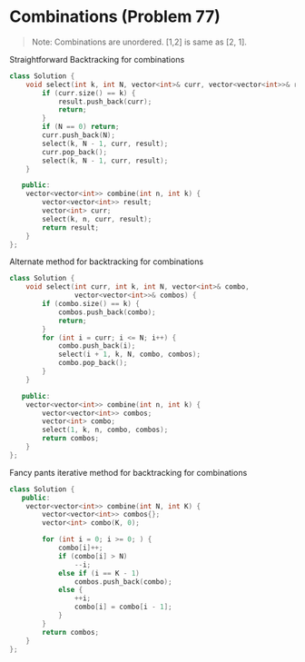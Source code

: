 # Combinations (Problem 77)

> Note: Combinations are unordered. [1,2] is same as [2, 1].

Straightforward Backtracking for combinations

```cpp
class Solution {
    void select(int k, int N, vector<int>& curr, vector<vector<int>>& result) {
        if (curr.size() == k) {
            result.push_back(curr);
            return;
        }
        if (N == 0) return;
        curr.push_back(N);
        select(k, N - 1, curr, result);
        curr.pop_back();
        select(k, N - 1, curr, result);
    }

   public:
    vector<vector<int>> combine(int n, int k) {
        vector<vector<int>> result;
        vector<int> curr;
        select(k, n, curr, result);
        return result;
    }
};
```

Alternate method for backtracking for combinations

```cpp
class Solution {
    void select(int curr, int k, int N, vector<int>& combo,
                vector<vector<int>>& combos) {
        if (combo.size() == k) {
            combos.push_back(combo);
            return;
        }
        for (int i = curr; i <= N; i++) {
            combo.push_back(i);
            select(i + 1, k, N, combo, combos);
            combo.pop_back();
        }
    }

   public:
    vector<vector<int>> combine(int n, int k) {
        vector<vector<int>> combos;
        vector<int> combo;
        select(1, k, n, combo, combos);
        return combos;
    }
};
```

Fancy pants iterative method for backtracking for combinations

```cpp
class Solution {
   public:
    vector<vector<int>> combine(int N, int K) {
        vector<vector<int>> combos{};
        vector<int> combo(K, 0);

        for (int i = 0; i >= 0; ) {
            combo[i]++;
            if (combo[i] > N)
                --i;
            else if (i == K - 1)
                combos.push_back(combo);
            else {
                ++i;
                combo[i] = combo[i - 1];
            }
        }
        return combos;
    }
};
```
